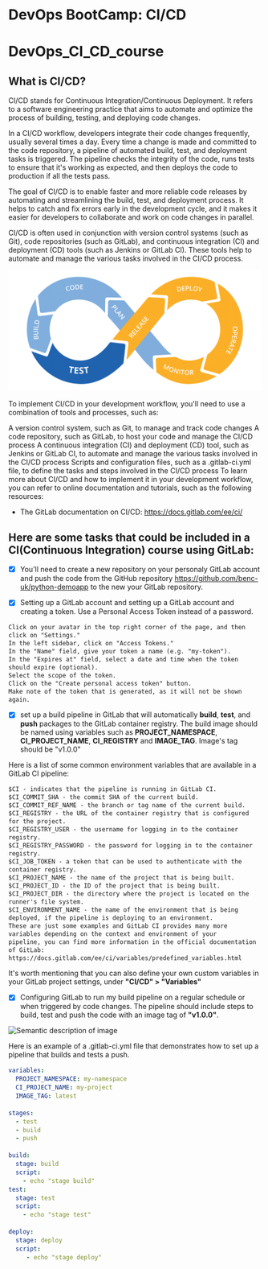 #  DevOps BootCamp: CI/CD

# DevOps_CI_CD_course

## What is CI/CD?

CI/CD stands for Continuous Integration/Continuous Deployment. It refers to a software engineering practice that aims to automate and optimize the process of building, testing, and deploying code changes.

In a CI/CD workflow, developers integrate their code changes frequently, usually several times a day. Every time a change is made and committed to the code repository, a pipeline of automated build, test, and deployment tasks is triggered. The pipeline checks the integrity of the code, runs tests to ensure that it's working as expected, and then deploys the code to production if all the tests pass.

The goal of CI/CD is to enable faster and more reliable code releases by automating and streamlining the build, test, and deployment process. It helps to catch and fix errors early in the development cycle, and it makes it easier for developers to collaborate and work on code changes in parallel.

CI/CD is often used in conjunction with version control systems (such as Git), code repositories (such as GitLab), and continuous integration (CI) and deployment (CD) tools (such as Jenkins or GitLab CI). These tools help to automate and manage the various tasks involved in the CI/CD process.

![Alt text](/pictures/CICDBlog.png)

To implement CI/CD in your development workflow, you'll need to use a combination of tools and processes, such as:

A version control system, such as Git, to manage and track code changes
A code repository, such as GitLab, to host your code and manage the CI/CD process
A continuous integration (CI) and deployment (CD) tool, such as Jenkins or GitLab CI, to automate and manage the various tasks involved in the CI/CD process
Scripts and configuration files, such as a .gitlab-ci.yml file, to define the tasks and steps involved in the CI/CD process
To learn more about CI/CD and how to implement it in your development workflow, you can refer to online documentation and tutorials, such as the following resources:

- The GitLab documentation on CI/CD: https://docs.gitlab.com/ee/ci/

## Here are some tasks that could be included in a CI(Continuous Integration) course using GitLab:

- [x] You'll need to create a new repository on your personaly GitLab account and push the code from the GitHub repository https://github.com/benc-uk/python-demoapp to the new your GitLab repository.

- [x]  Setting up a GitLab account and setting up a GitLab account and creating a token. Use a Personal Access Token instead of a password. 

```text
Click on your avatar in the top right corner of the page, and then click on "Settings."
In the left sidebar, click on "Access Tokens."
In the "Name" field, give your token a name (e.g. "my-token").
In the "Expires at" field, select a date and time when the token should expire (optional).
Select the scope of the token.
Click on the "Create personal access token" button.
Make note of the token that is generated, as it will not be shown again.
```

- [x] set up a build pipeline in GitLab that will automatically **build**, **test**, and **push** packages to the GitLab container registry. The build image should be named using variables such as **PROJECT_NAMESPACE**, **CI_PROJECT_NAME**, **CI_REGISTRY** and **IMAGE_TAG**. Image's tag should be "v1.0.0"

Here is a list of some common environment variables that are available in a GitLab CI pipeline:

```text
$CI - indicates that the pipeline is running in GitLab CI.
$CI_COMMIT_SHA - the commit SHA of the current build.
$CI_COMMIT_REF_NAME - the branch or tag name of the current build.
$CI_REGISTRY - the URL of the container registry that is configured for the project.
$CI_REGISTRY_USER - the username for logging in to the container registry.
$CI_REGISTRY_PASSWORD - the password for logging in to the container registry.
$CI_JOB_TOKEN - a token that can be used to authenticate with the container registry.
$CI_PROJECT_NAME - the name of the project that is being built.
$CI_PROJECT_ID - the ID of the project that is being built.
$CI_PROJECT_DIR - the directory where the project is located on the runner's file system.
$CI_ENVIRONMENT_NAME - the name of the environment that is being deployed, if the pipeline is deploying to an environment.
These are just some examples and GitLab CI provides many more variables depending on the context and environment of your 
pipeline, you can find more information in the official documentation of GitLab:
https://docs.gitlab.com/ee/ci/variables/predefined_variables.html
```

It's worth mentioning that you can also define your own custom variables in your GitLab project settings, under **"CI/CD" > "Variables"**

- [x] Configuring GitLab to run my build pipeline on a regular schedule or when triggered by code changes. The pipeline should include steps to build, test and push the code with an image tag of **"v1.0.0"**. 

![Semantic description of image](/pic/ci.png "Image Title")

Here is an example of a .gitlab-ci.yml file that demonstrates how to set up a pipeline that builds and tests a push.

```yaml
variables:
  PROJECT_NAMESPACE: my-namespace
  CI_PROJECT_NAME: my-project
  IMAGE_TAG: latest

stages:
  - test
  - build
  - push

build:
  stage: build
  script:
    - echo "stage build"
test:
  stage: test
  script:
    - echo "stage test"

deploy:
  stage: deploy
  script:
     - echo "stage deploy"
```